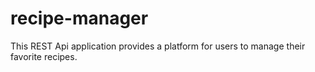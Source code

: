 # recipe-manager
This REST Api application provides a platform for users to manage their favorite recipes.
